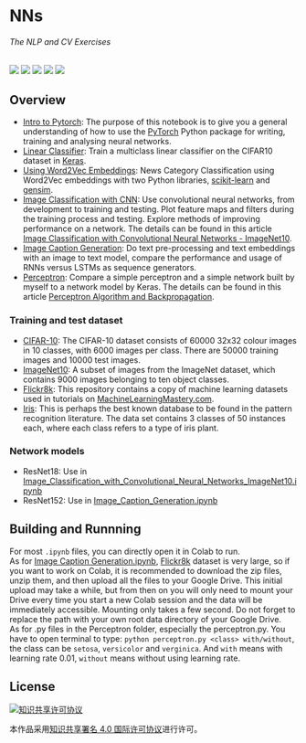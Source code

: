 # NNs  

<h6>The NLP and CV Exercises</h6>

![](https://img.shields.io/badge/uses-PyTorch-ee4c2c?logo=PyTorch&logoColor=white)
![](https://img.shields.io/badge/uses-Keras-d00000?logo=Keras&logoColor=white)
![](https://img.shields.io/badge/uses-sklearn-d00000?logoColor=white)
![](https://img.shields.io/badge/Python-3.7.2-407daf?logo=python&logoColor=white)
![](https://img.shields.io/badge/lab-Jupyter-f37726?logo=Jupyter&logoColor=white) 

## Overview
* [Intro to Pytorch](Intro_to_PyTorch.ipynb): The purpose of this notebook is to give you a general understanding of how to use the [PyTorch](https://pytorch.org/) Python package for writing, training and analysing neural networks.
* [Linear Classifier](Linear_Classifier.ipynb): Train a multiclass linear classifier on the CIFAR10 dataset in [Keras](https://keras.io/).
* [Using Word2Vec Embeddings](Using_Word2Vec_Embeddings.ipynb): News Category Classification using Word2Vec embeddings with two Python libraries, [scikit-learn](https://scikit-learn.org/stable/) and [gensim](https://radimrehurek.com/gensim/).
* [Image Classification with CNN](Image_Classification_with_Convolutional_Neural_Networks_ImageNet10.ipynb): Use convolutional neural networks, from development to training and testing. Plot feature maps and filters during the training process and testing. Explore methods of improving performance on a network. The details can be found in this article [Image Classification with Convolutional Neural Networks - ImageNet10](http://hurley.fun/2020/03/20/Image-Classification-with-Convolutional-Neural-Networks---ImageNet10/).
* [Image Caption Generation](Image_Caption_Generation.ipynb): Do text pre-processing and text embeddings with an image to text model, compare the performance and usage of RNNs versus LSTMs as sequence generators.
* [Perceptron](Perceptron): Compare a simple perceptron and a simple network built by myself to a network model by Keras. The details can be found in this article [Perceptron Algorithm and Backpropagation](http://hurley.fun/2020/04/23/Perceptron-Algorithm-and-Backpropagation/#introduction).

### Training and test dataset
* [CIFAR-10](https://www.cs.toronto.edu/~kriz/cifar.html): The CIFAR-10 dataset consists of 60000 32x32 colour images in 10 classes, with 6000 images per class. There are 50000 training images and 10000 test images.
* [ImageNet10](https://github.com/MohammedAlghamdi/imagenet10): A subset of images from the ImageNet dataset, which contains 9000 images belonging to ten object classes.
* [Flickr8k](https://github.com/jbrownlee/Datasets/releases/tag/Flickr8k): This repository contains a copy of machine learning datasets used in tutorials on [MachineLearningMastery.com](https://machinelearningmastery.com/). 
* [Iris](http://archive.ics.uci.edu/ml/datasets/iris): This is perhaps the best known database to be found in the pattern recognition literature.  The data set contains 3 classes of 50 instances each, where each class refers to a type of iris plant.

### Network models
* ResNet18: Use in [Image_Classification_with_Convolutional_Neural_Networks_ImageNet10.ipynb](Image_Classification_with_Convolutional_Neural_Networks_ImageNet10.ipynb)
* ResNet152: Use in [Image_Caption_Generation.ipynb](Image_Caption_Generation.ipynb)

## Building and Runnning
For most `.ipynb` files, you can directly open it in Colab to run.  
As for [Image Caption Generation.ipynb](Image_Caption_Generation.ipynb), [Flickr8k](https://github.com/jbrownlee/Datasets/releases/tag/Flickr8k) dataset is very large, so if you want to work on Colab, it is recommended to download the zip files, unzip them, and then upload all the files to your Google Drive. This initial upload may take a while, but from then on you will only need to mount your Drive every time you start a new Colab session and the data will be immediately accessible. Mounting only takes a few second. Do not forget to replace the path with your own root data directory of your Google Drive.  
As for .py files in the Perceptron folder, especially the perceptron.py. You have to open terminal to type: `python perceptron.py <class> with/without`, the class can be `setosa`, `versicolor` and `verginica`. And `with` means with learning rate 0.01, `without` means without using learning rate. 

## License
<a rel="license" href="http://creativecommons.org/licenses/by/4.0/"><img alt="知识共享许可协议" style="border-width:0" src="https://i.creativecommons.org/l/by/4.0/88x31.png" /></a>  

本作品采用<a rel="license" href="http://creativecommons.org/licenses/by/4.0/">知识共享署名 4.0 国际许可协议</a>进行许可。
